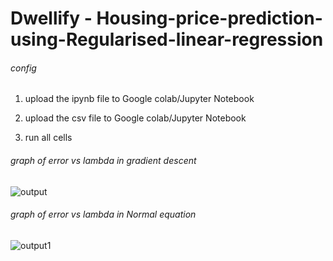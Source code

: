 # Dwellify - Housing-price-prediction-using-Regularised-linear-regression
###### config
1. upload the ipynb file to Google colab/Jupyter Notebook

2. upload the csv file to Google colab/Jupyter Notebook

3. run all cells


###### graph of error vs lambda in gradient descent
![output](https://github.com/premitis/Dwellify/assets/112963150/816ca9f1-9c77-457a-8e90-03036fbb7cab)


###### graph of error vs lambda in Normal equation
![output1](https://github.com/premitis/Dwellify/assets/112963150/01fd6712-3434-4c09-823c-8a3391d2b7fe)
